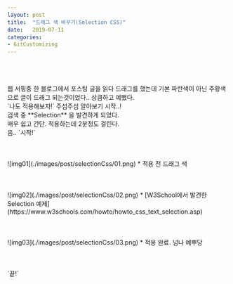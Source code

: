 ```yaml
---
layout: post
title:  "드래그 색 바꾸기(Selection CSS)"
date:   2019-07-11
categories:
- GitCustomizing
---
```

<br>
<br>
<br>
웹 서핑중 한 블로그에서 포스팅 글을 읽다 드래그를 했는데 기본 파란색이 아닌 주황색으로 글이 드래그 되는것이었다.. 상큼하고 예뻤다.<br>
`나도 적용해보자!` 주섬주섬 알아보기 시작..!<br>
검색 중 **Selection** 을 발견하게 되었다.<br>
매우 쉽고 간단. 적용하는데 2분정도 걸린다.<br>
음.. `시작!`<br>
<br>
<br>
<br>
![img01](./images/post/selectionCss/01.png)  
* 적용 전 드래그 색  
<br>
<br>
<br>
<br>
![img02](./images/post/selectionCss/02.png)  
* [W3School에서 발견한 Selection 예제](https://www.w3schools.com/howto/howto_css_text_selection.asp)
<br>
<br>
<br>
<br>
![img03](./images/post/selectionCss/03.png)  
* 적용 완료. 넘나 예뿌당  
<br>
<br>
<br>
<br>
`끝!`
<br>
<br>
<br>